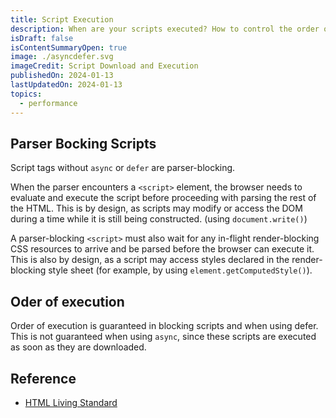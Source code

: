 ```yaml
---
title: Script Execution
description: When are your scripts executed? How to control the order of execution? Let us explore all these.
isDraft: false
isContentSummaryOpen: true
image: ./asyncdefer.svg
imageCredit: Script Download and Execution
publishedOn: 2024-01-13
lastUpdatedOn: 2024-01-13
topics:
  - performance
---
```


## Parser Bocking Scripts

Script tags without `async` or `defer` are parser-blocking.

When the parser encounters a `<script>` element, the browser needs to evaluate and execute the script before proceeding with parsing the rest of the HTML. This is by design, as scripts may modify or access the DOM during a time while it is still being constructed. (using `document.write()`)

A parser-blocking `<script>` must also wait for any in-flight render-blocking CSS resources to arrive and be parsed before the browser can execute it. This is also by design, as a script may access styles declared in the render-blocking style sheet (for example, by using `element.getComputedStyle()`).

## Oder of execution

Order of execution is guaranteed in blocking scripts and when using defer.
This is not guaranteed when using `async`, since these scripts are executed as soon as they are downloaded.

## Reference

- [HTML Living Standard](https://html.spec.whatwg.org/multipage/scripting.html)
